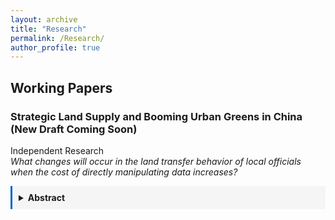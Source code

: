 ```yaml
---
layout: archive
title: "Research"
permalink: /Research/
author_profile: true
---
```

<style>
summary {
  cursor: pointer;
  font-weight: bold;
  padding: 10px;
  background-color: #f5f5f5;
  border-left: 3px solid #0066cc;
  transition: all 0.3s ease;
}

summary:hover {
  background-color: #e8f4f8;
  color: #0066cc;
}

/* 折叠内容的动画 */
details[open] > *:not(summary) {
  animation: fadeIn 0.5s ease-in;
}

@keyframes fadeIn {
  from {
    opacity: 0;
  }
  to {
    opacity: 1;
  }
}
</style>


## Working Papers
### Strategic Land Supply and Booming Urban Greens in China (New Draft Coming Soon)
Independent Research\
_What changes will occur in the land transfer behavior of local officials when the cost of directly manipulating data increases?_
<details>
  <summary>Abstract</summary>
  
  This paper examine shifting China’s air-quality monitoring stations to independent private operators prompted municipal officials to to strategically develop green spaces around monitoring stations. A simple model demonstrates that higher data manipulation costs caused by the reform generate substitution effects (expanded real green space) and signal-strength effects (increased reliance on credible data). Analysis of over one million land-transfer records with difference-in-differences design reveals park and green-space transfers nearly doubled within 5 km of monitoring stations post-reform, with effects diminishing by distance. These findings underscore the necessity of comprehensive, multi-metric evaluation systems to prevent unintended spatial resource allocation distortions.

</details>
